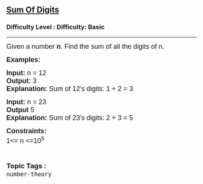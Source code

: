 <h2><a href="https://www.geeksforgeeks.org/problems/sum-of-digits1742/1?page=3&difficulty=School&sortBy=submissions">Sum Of Digits</a></h2><h3>Difficulty Level : Difficulty: Basic</h3><hr><div class="problems_problem_content__Xm_eO"><p style="font-family: Nunito, Bangla920, sans-serif;"><span style="font-size: 18px; font-family: Nunito, Bangla920, sans-serif;">Given a number <strong style="font-family: &quot;Source Sans 3&quot;, Bangla920, sans-serif;">n</strong>. Find the sum of all the digits of n.</span></p>
<p style="font-family: Nunito, Bangla920, sans-serif;"><span style="font-size: 18px; font-family: Nunito, Bangla920, sans-serif;"><strong style="font-family: &quot;Source Sans 3&quot;, Bangla920, sans-serif;">Examples:</strong></span></p>
<pre style="font-family: Nunito, Bangla920, sans-serif;"><span style="font-size: 18px; font-family: Nunito, Bangla920, sans-serif;"><strong style="font-family: &quot;Source Sans 3&quot;, Bangla920, sans-serif;">Input: </strong>n = 12<strong style="font-family: &quot;Source Sans 3&quot;, Bangla920, sans-serif;">
Output: </strong>3<strong style="font-family: &quot;Source Sans 3&quot;, Bangla920, sans-serif;">
Explanation: </strong>Sum of 12's digits: 1 + 2 = 3</span></pre>
<pre style="font-family: Nunito, Bangla920, sans-serif;"><span style="font-size: 18px; font-family: Nunito, Bangla920, sans-serif;"><strong style="font-family: &quot;Source Sans 3&quot;, Bangla920, sans-serif;">Input: </strong>n = 23<strong style="font-family: &quot;Source Sans 3&quot;, Bangla920, sans-serif;">
Output </strong>5<strong style="font-family: &quot;Source Sans 3&quot;, Bangla920, sans-serif;">
Explanation: </strong>Sum of 23's digits: 2 + 3 = 5
</span></pre>
<p style="font-family: Nunito, Bangla920, sans-serif;"><span style="font-size: 18px; font-family: Nunito, Bangla920, sans-serif;"><strong style="font-family: &quot;Source Sans 3&quot;, Bangla920, sans-serif;">Constraints:</strong><br style="font-family: Nunito, Bangla920, sans-serif;">1&lt;= n &lt;=10<sup style="font-family: Nunito, Bangla920, sans-serif;">5</sup></span></p></div><br><p><span style=font-size:18px><strong>Topic Tags : </strong><br><code>number-theory</code>&nbsp;